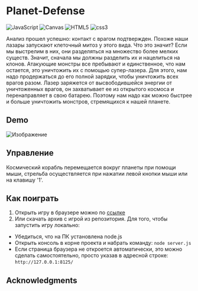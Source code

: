 # Planet-Defense
<img src="https://img.shields.io/badge/JavaScript-004524?style=for-the-badge&logo=javascript&logoColor=yellow" alt="JavaScript"> <img src="https://img.shields.io/badge/Canvas-6495ed?style=for-the-badge&logo=html5&logoColor=#E34F26" alt="Canvas">
<img src="https://img.shields.io/badge/HTML5-004524?style=for-the-badge&logo=html5&logoColor=#E34F26" alt="HTML5">
<img src="https://img.shields.io/badge/CSS3-004524?style=for-the-badge&logo=css3&logoColor=#E34F26" alt="css3">

Анализ прошел успешно: контакт с врагом подтвержден. Похоже наши лазары запускают клеточный митоз у этого вида. Что это значит? Если мы выстрелим в них, они разделяться на множество более мелких существ. Значит, сначала мы должны разделить их и нацелиться на клонов. Атакующие монстры все пребывают и единственное, что нам остается, это уничтожить их с помощью супер-лазера. Для этого, нам надо продержаться до его полной зарядки, чтобы уничтожить всех врагов разом. Лазер заряжется от высвободившейся энергии от уничтоженных врагов, он захватывает ее из открытого космоса и перенаправляет в свою батарею. Поэтому нам надо как можно быстрее и больше уничтожить монстров, стремящихся к нашей планете.

## Demo
![Изображение][1]

## Управление
Космический корабль перемещается вокруг планеты при помощи мыши, стрельба осуществляется при нажатии левой кнопки мыши или на клавишу '1'.

## Как поиграть
1. Открыть игру в браузере можно по [ссылке](https://mogrima.github.io/Planet-Defense/)
2. Или скачать архив с игрой из репозитория. Для того, чтобы запустить игру локально:
  * Убедиться, что на ПК установлена node.js
  * Открыть консоль в корне проекта и набрать команду:
  ```node server.js ```
  * Если страница браузера не откроется автоматически, это можно сделать самостоятельно, просто указав в адресной строке: ```http://127.0.0.1:8125/```

## Acknowledgments

[1]:https://github.com/Mogrima/Planet-Defense/blob/master/Assets/preview.png
